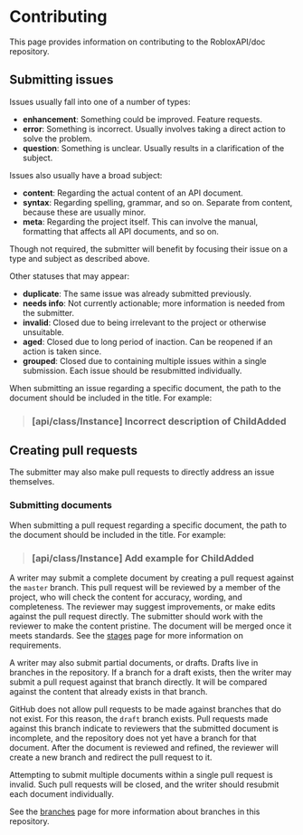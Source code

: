 # Contributing
This page provides information on contributing to the RobloxAPI/doc repository.

## Submitting issues
Issues usually fall into one of a number of types:

- **enhancement**: Something could be improved. Feature requests.
- **error**: Something is incorrect. Usually involves taking a direct action to
  solve the problem.
- **question**: Something is unclear. Usually results in a clarification of the
  subject.

Issues also usually have a broad subject:
- **content**: Regarding the actual content of an API document.
- **syntax**: Regarding spelling, grammar, and so on. Separate from content,
  because these are usually minor.
- **meta**: Regarding the project itself. This can involve the manual,
  formatting that affects all API documents, and so on.

Though not required, the submitter will benefit by focusing their issue on a
type and subject as described above.

Other statuses that may appear:
- **duplicate**: The same issue was already submitted previously.
- **needs info**: Not currently actionable; more information is needed from the
  submitter.
- **invalid**: Closed due to being irrelevant to the project or otherwise
  unsuitable.
- **aged**: Closed due to long period of inaction. Can be reopened if an action
  is taken since.
- **grouped**: Closed due to containing multiple issues within a single
  submission. Each issue should be resubmitted individually.

When submitting an issue regarding a specific document, the path to the document
should be included in the title. For example:

> ### [api/class/Instance] Incorrect description of ChildAdded

## Creating pull requests
The submitter may also make pull requests to directly address an issue
themselves.

### Submitting documents
When submitting a pull request regarding a specific document, the path to the
document should be included in the title. For example:

> ### [api/class/Instance] Add example for ChildAdded

A writer may submit a complete document by creating a pull request against the
`master` branch. This pull request will be reviewed by a member of the project,
who will check the content for accuracy, wording, and completeness. The reviewer
may suggest improvements, or make edits against the pull request directly. The
submitter should work with the reviewer to make the content pristine. The
document will be merged once it meets standards. See the [stages](man/stages.md)
page for more information on requirements.

A writer may also submit partial documents, or drafts. Drafts live in branches
in the repository. If a branch for a draft exists, then the writer may submit a
pull request against that branch directly. It will be compared against the
content that already exists in that branch.

GitHub does not allow pull requests to be made against branches that do not
exist. For this reason, the `draft` branch exists. Pull requests made against
this branch indicate to reviewers that the submitted document is incomplete, and
the repository does not yet have a branch for that document. After the document
is reviewed and refined, the reviewer will create a new branch and redirect the
pull request to it.

Attempting to submit multiple documents within a single pull request is invalid.
Such pull requests will be closed, and the writer should resubmit each document
individually.

See the [branches](man/branches.md) page for more information about branches in
this repository.
